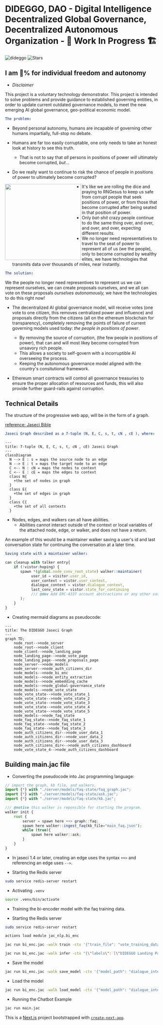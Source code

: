 # DIDEGGO, DAO - Digital Intelligence Decentralized Global Governance, Decentralized Autonomous Organization - 🚧 Work In Progress 🏗

<p align="left"> 
<img src="https://komarev.com/ghpvc/?username=dideggo&label=repo%20views&color=f79952&style=flat" alt="dideggo" /> 
<img alt="Stars" src="https://img.shields.io/github/stars/WrappedUsername/dideggo?style=flat-square&labelColor=343b41"/>
</p>

## I am 💯% for individual freedom and autonomy

- _Disclaimer_

This project is a voluntary technology demonstrator.
This project is intended to solve problems and provide guidance to established governing entities, in order to update current outdated governance models, to meet the new emerging AI global governance, geo-political economic model.

```yml
The problem:
```

- Beyond personal autonomy, humans are incapable of governing other humans impartially, full-stop no debate.

- Humans are far too easily corruptable, one only needs to take an honest look at history to see this truth.
  - That is not to say that _all_ persons in positions of power _will_ ultimately become corrupted, _but_...
- Do we really want to continue to risk the chance of people in positions of power to ultimately become corrupted?

<img width="250" height="250" align="left" src="https://user-images.githubusercontent.com/104662990/235253369-65eb40b3-ba6a-4f1b-a141-f32c7705f733.jpg"/>

- It's like we are rolling the dice and praying to RNGesus to keep us safe from corrupt people that seek positions of power, or from those that become corrupted after being seated in that position of power.
- Only _bat-shit_ crazy people continue to do the same thing over, and over, and over, and over, expecting different results.
- We no longer need representatives to travel to the seat of power to represent all of us (we the people), only to become corrupted by wealthy elites, we have technologies that transmits data over thousands of miles, near instantly.

```yml
The solution:
```

We the people no longer need representives to represent us we can represent ourselves, we can create proposals ourselves, and we all can vote on these proposals _ourselves autonomously,_ we have the technologies to do this right now!

- The decentralized AI global governance model, will receive votes (one vote to one citizen, this removes centralized power and influence) and proposals directly from the citizens (all on the ethereum blockchain for transparency), completely removing the points of failure of current governing models used today: _the people in positions of power_.

  - By removing the source of corruption, (the few people in positions of power), that can and will most likey become corrupted from unsavory rich people.
  - This allows a society to self-govern with a incorruptible AI overseeing the process.
  - Keeping the autonomous governance model aligned with the country's consitutional framework.

- Ethereum smart contracts will control all governance treasuries to ensure the proper allocation of resources and funds, this will also provide further guard-rails against corruption.

## Technical Details

The structure of the progressive web app, will be in the form of a graph.

[reference: Jaseci Bible](https://github.com/Jaseci-Labs/jaseci/raw/main/support/bible/pdf/jaseci_bible.pdf)

```yml
Jaseci Graph described as a 7-tuple (N, E, C, s, t, cN , cE ), where:
```

```mermaid
---
title: 7-tuple (N, E, C, s, t, cN , cE) Jaseci Graph
---
classDiagram
  N --> E : s = maps the source node to an edge
  N --> E : t = maps the target node to an edge
  C <-- N : cN = maps the nodes to context
  C <-- E : cE = maps the edges to context
  class N{
    +the set of nodes in graph
  }
  class E{
    +the set of edges in graph
  }
  class C{
    +the set of all contexts
  }
```

- Nodes, edges, and walkers can all have abilities.
  - Abilities cannot interact outside of the context or local variables of the attached node, edge, or walker, and does not have a return.

An example of this would be a maintainer walker saving a user's id and last conversation state for continuing the conversation at a later time.

```yml
Saving state with a maintainer walker:
```

```typescript
can cleanup with talker entry{
    if (!vistor:hoping) {
       spawn *(global.node_conv_root_state) walker::maintainer(
            user_id = visitor.user_id,
            user_context = vistor.user_context,
            dialogue_context = vistor.dialogue_context,
            last_conv_state = vistor.state_for_continuing
            /// @dev Add ERC-4337 account abstractions or any other saved states, etc here.
       );
    }
}
```

- Creating mermaid diagrams as pseudocode:

```mermaid
---
title: The DIDEGGO Jaseci Graph
---
graph TD;
    node_root-->node_server
    node_root-->node_client
    node_client-->node_landing_page
    node_landing_page-->node_vote_page
    node_landing_page-->node_proposals_page
    node_server-->node_models
    node_server-->node_auth_citizens_dir
    node_models-->node_bi_enc
    node_models-->node_entity_extraction
    node_models-->node_embedding_cache
    node_models-->node_global-governance_state
    node_models-->node_vote_state
    node_vote_state-->node_vote_state_1
    node_vote_state-->node_vote_state_2
    node_vote_state-->node_vote_state_3
    node_vote_state-->node_vote_state_4
    node_vote_state-->node_vote_state_5
    node_models-->node_faq_state
    node_faq_state-->node_faq_state_1
    node_faq_state-->node_faq_state_2
    node_faq_state-->node_faq_state_3
    node_auth_citizens_dir-->node_user_data_1
    node_auth_citizens_dir-->node_user_data_2
    node_auth_citizens_dir-->node_user_data_3
    node_auth_citizens_dir<-->node_auth_citizens_dashboard
    node_vote_state_4-->node_auth_citizens_dashboard
```

## Building main.jac file

- Converting the pseudocode into Jac programming language:

```typescript
// import the graph, kb file, and walkers.
import {*} with "./server/models/faq-state/faq_graph.jac";
import {*} with "./server/models/faq-state/ask.jac";
import {*} with "./server/models/faq-state/kb.jac";

/// @notice this walker is reponsible for starting the program.
walker init {
    root {
        server = spawn here ++> graph::faq;
        spawn here walker::ingest_faq(kb_file="main_faq.json");
        while (true){
            spawn here walker::ask;
        }
    }
}
```

- In jaseci 1.4 or later, creating an edge uses the syntax `++>` and referencing an edge uses `-->`.

- Starting the Redis server

```bash
sudo service redis-server restart
```

- Activating `.venv`

```bash
source .venv/bin/activate
```

- Training the bi-encoder model with the faq training data.

- Starting the Redis server

```bash
sudo service redis-server restart
```

```bash
actions load module jac_nlp.bi_enc
```

```bash
jac run bi_enc.jac -walk train -ctx '{"train_file": "vote_training_data.json"}'
```

```bash
jac run bi_enc.jac -walk infer -ctx "{\"labels\": [\"DIDEGGO Landing Page\", \"DIDEGGO Voting Page\", \"DIDEGGO Proposals Page\", \"DIDEGGO Citizens Dashboard\"]}"
```

- Save the model

```bash
jac run bi_enc.jac -walk save_model -ctx '{"model_path": "dialogue_intent_model"}'
```

- Load the model

```bash
jac run bi_enc.jac -walk load_model -ctx '{"model_path": "dialogue_intent_model"}'
```

- Running the Chatbot Example

```bash
jac run main.jac
```

This is a [Next.js](https://nextjs.org/) project bootstrapped with [`create-next-app`](https://github.com/vercel/next.js/tree/canary/packages/create-next-app).

